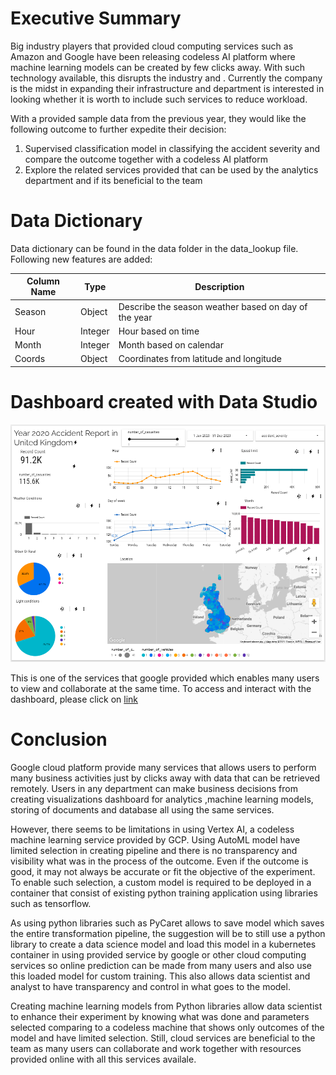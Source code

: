 # Executive Summary

Big industry players that provided cloud computing services such as Amazon and Google have been releasing codeless AI platform where machine learning models can be created by few clicks away. With such technology available, this disrupts the industry and . Currently the company is the midst in expanding their infrastructure and department is interested in looking whether it is worth to include such services to reduce workload.

With a provided sample data from the previous year, they would like the following outcome to further expedite their decision:
1.   Supervised classification model in classifying the accident severity and compare the outcome together with a codeless AI platform 
2.   Explore the related services provided that can be used by the analytics department and if its beneficial to the team

# Data Dictionary

Data dictionary can be found in the data folder in the data_lookup file.
Following new features are added:

Column Name| Type| Description|
--|--|--|
Season| Object| Describe the season weather based on day of the year|
Hour| Integer | Hour based on time|
Month| Integer | Month based on calendar|
Coords | Object| Coordinates from latitude and longitude|

# Dashboard created with Data Studio

![alt text](https://github.com/rahyu92/data-science-project/blob/main/capstone/code/dashboard_image.PNG)

This is one of the services that google provided which enables many users to view and collaborate at the same time.
To access and interact with the dashboard, please click on  [link](https://datastudio.google.com/reporting/7ad8ff1d-6f16-401f-ad59-c178c760a0d0)
# Conclusion

Google cloud platform provide many services that allows users to perform many business activities just by clicks away with data that can be retrieved remotely. Users in any department can make business decisions from creating visualizations dashboard for analytics ,machine learning models, storing of documents and database all using the same services.

However, there seems to be limitations in using Vertex AI, a codeless machine learning service provided by GCP. Using AutoML model have limited selection in creating pipeline and there is no transparency and visibility what was in the process of the outcome. Even if the outcome is good, it may not always be accurate or fit the objective of the experiment. To enable such selection, a custom model is required to be deployed in a container that consist of existing python training application using libraries such as tensorflow.

As using python libraries such as PyCaret allows to save model which saves the entire transformation pipeline, the suggestion will be to still use a python library to create a data science model and  load this model in a kubernetes container in using provided service by google or other cloud computing services so online prediction can be made from many users and also use this loaded model for custom training. This also allows data scientist and analyst to have transparency and control in what goes to the model.

Creating machine learning models from Python libraries allow data scientist to enhance their experiment by knowing what was done and parameters selected comparing to a codeless machine that shows only outcomes of the model and have limited selection. Still, cloud services are beneficial to the team as many users can collaborate and work together with resources provided online with all this services availale.

